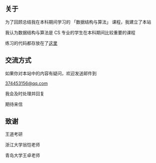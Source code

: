 ## 关于

为了回顾总结我在本科期间学习的 「数据结构与算法」 课程，我建立了本站

我认为数据结构与算法是 CS 专业的学生在本科期间比较重要的课程

练习的代码都存放在了[这里](https://github.com/Brannua/data-structure/tree/master/src)

## 交流方式

如果你对本站中的内容有疑问，欢迎发送邮件到

374453156@qq.com

我会及时处理并回复

期待来信

## 致谢

王道考研

浙江大学翁恺老师

青岛大学王卓老师
